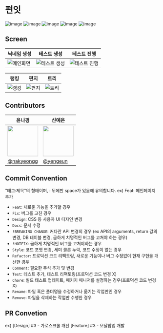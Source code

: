 # 펀잇
![image](https://github.com/user-attachments/assets/a62724ea-901e-4b6e-9980-02ba084a5768)
![image](https://github.com/user-attachments/assets/6e50d78d-a1bd-415d-880c-6bb5916325f3)
![image](https://github.com/user-attachments/assets/b6772ac1-fd0a-4207-80a4-3a44dbfb0abe)
![image](https://github.com/user-attachments/assets/26e3ac76-8845-489b-8ccf-bdb2759f35da)
![image](https://github.com/user-attachments/assets/3751f0c4-4473-452a-94ed-04a58dd9691a)

## Screen
|닉네임 생성|테스트 생성|테스트 진행|
|-|-|-|
|![메인화면](https://github.com/user-attachments/assets/41ce0567-c882-454a-9a63-f87b151f9bf6)|![테스트 생성](https://github.com/user-attachments/assets/b67978ee-c61a-4d86-bfa1-38904c5ecf35)|![테스트 진행](https://github.com/user-attachments/assets/89beafef-5c63-444d-80c4-ab48abed4843)|

|랭킹|편지|트리|
|-|-|-|
|![랭킹](https://github.com/user-attachments/assets/08baf3f1-c997-4b26-b180-38ed5a7cc03e)|![편지](https://github.com/user-attachments/assets/6caf71ae-2cc3-4faf-a8c6-69afdd450a9d)|![트리](https://github.com/user-attachments/assets/dedaaec6-0042-443c-ba69-26c1dad9e332)|


## Contributors

|윤나경|신예은|
|-|-|
|<img src="https://github.com/nakyeongg.png" width="100"/>|<img src="https://github.com/yengeun.png" width="100"/>|
|[@nakyeongg](https://github.com/nakyeongg)|[@yengeun](https://github.com/yengeun)|

## Commit Convention

"태그:제목"의 형태이며, : 뒤에만 space가 있음에 유의합니다. ex) Feat: 메인페이지 추가

- `Feat`: 새로운 기능을 추가할 경우
- `Fix`: 버그를 고친 경우
- `Design`: CSS 등 사용자 UI 디자인 변경
- `Docs`: 문서 수정
- `!BREAKING CHANGE`: 커다란 API 변경의 경우 (ex API의 arguments, return 값의 변경, DB 테이블 변경, 급하게 치명적인 버그를 고쳐야 하는 경우)
- `!HOTFIX`: 급하게 치명적인 버그를 고쳐야하는 경우
- `Style`: 코드 포맷 변경, 세미 콜론 누락, 코드 수정이 없는 경우
- `Refactor`: 프로덕션 코드 리팩토링, 새로운 기능이나 버그 수정없이 현재 구현을 개선한 경우
- `Comment`: 필요한 주석 추가 및 변경
- `Test`: 테스트 추가, 테스트 리팩토링(프로덕션 코드 변경 X)
- `Chore`: 빌드 태스트 업데이트, 패키지 매니저를 설정하는 경우(프로덕션 코드 변경 X)
- `Rename`: 파일 혹은 폴더명을 수정하거나 옮기는 작업만인 경우
- `Remove`: 파일을 삭제하는 작업만 수행한 경우

## PR Convetion

ex) [Design] #3 - 가로스크롤 개선
[Feature] #3 - 모달팝업 개발
